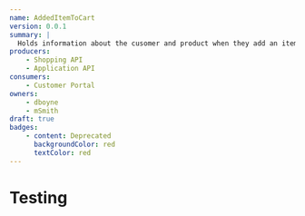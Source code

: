 ```yaml
---
name: AddedItemToCart
version: 0.0.1
summary: |
  Holds information about the cusomer and product when they add an item to the cart.
producers:
    - Shopping API
    - Application API
consumers:
    - Customer Portal
owners:
    - dboyne
    - mSmith
draft: true
badges:
    - content: Deprecated
      backgroundColor: red
      textColor: red
---
```


# Testing